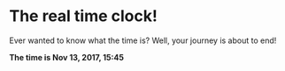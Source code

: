 # The real time clock!

Ever wanted to know what the time is? Well, your journey is about to end!

**The time is Nov 13, 2017, 15:45**